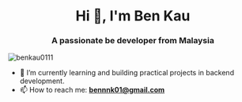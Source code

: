 <h1 align="center">Hi 👋, I'm Ben Kau</h1>

<h3 align="center">A passionate be developer from Malaysia</h3>

<img src="https://komarev.com/ghpvc/?username=benkau0111&label=Profile%20views&color=0e75b6&style=flat" alt="benkau0111" />

- 🌱 I’m currently learning and building practical projects in backend development.
- 📫 How to reach me: **bennnk01@gmail.com**

<!--
**BenKau0111/BenKau0111** is a ✨ _special_ ✨ repository because its `README.md` (this file) appears on your GitHub profile.

-->
